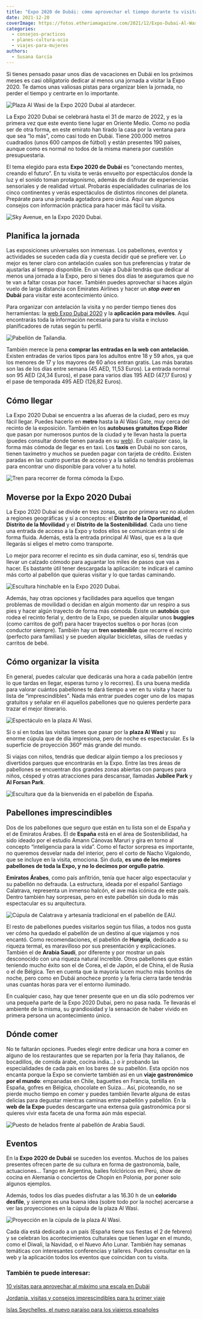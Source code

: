 ```yaml
---
title: "Expo 2020 de Dubái: cómo aprovechar el tiempo durante tu visita"
date: 2021-12-20
coverImage: https://fotos.etheriamagazine.com/2021/12/Expo-Dubai-Al-Wasl-Plaza-dia.jpg
categories: 
  - consejos-practicos
  - planes-cultura-ocio
  - viajes-para-mujeres
authors: 
  - Susana García
---
```


Si tienes pensado pasar unos días de vacaciones en Dubái en los próximos meses es casi obligatorio dedicar al menos una jornada a visitar la Expo 2020. Te damos unas valiosas pistas para organizar bien la jornada, no perder el tiempo y centrarte en lo importante.

![Plaza Al Wasi de la Expo 2020 Dubai al atardecer.](https://fotos.etheriamagazine.com/2021/12/Expo-Dubai-Al-Wasl-Plaza-dia.jpg "Plaza Al Wasi de la Expo 2020 Dubai al atardecer. © Turismo de Dubái")

La Expo 2020 Dubai se celebrará hasta el 31 de marzo de 2022, y es la primera vez que 
este evento tiene lugar en Oriente Medio. Como no podía ser de otra forma, en este 
emirato han tirado la casa por la ventana para que sea “lo más”, como casi todo en 
Dubái. Tiene 200.000 metros cuadrados (unos 600 campos de fútbol) y están presentes 190 
países, aunque como es normal no todos de la misma manera por cuestión presupuestaria. 

El tema elegido para esta **Expo 2020 de Dubái** es “conectando mentes, creando el 
futuro”. En tu visita te verás envuelto por espectáculos donde la luz y el sonido toman 
protagonismo, además de disfrutar de experiencias sensoriales y de realidad virtual. 
Probarás especialidades culinarias de los cinco continentes y verás espectáculos de 
distintos rincones del planeta. Prepárate para una jornada agotadora pero única. Aquí 
van algunos consejos con información práctica para hacer más fácil tu visita. 

![Sky Avenue, en la Expo 2020 Dubai.](https://fotos.etheriamagazine.com/2021/12/Expo-Dubai-Sky-Avenue.jpg "Sky Avenue, en la Expo 2020 Dubai. © Susana García")

## Planifica la jornada

Las exposiciones universales son inmensas. Los pabellones, eventos y actividades se 
suceden cada día y cuesta decidir qué se prefiere ver. Lo mejor es tener claro con 
antelación cuales son tus preferencias y tratar de ajustarlas al tiempo disponible. En 
un viaje a Dubái tendrás que dedicar al menos una jornada a la Expo, pero si tienes dos 
días te aseguramos que no te van a faltar cosas por hacer. También puedes aprovechar si 
haces algún vuelo de larga distancia con Emirates Airlines y hacer un _**stop**_ 
**_over_ en Dubái** para visitar este acontecimiento único. 

Para organizar con antelación la visita y no perder tiempo tienes dos herramientas: la [web 
Expo Dubai 2020](https://www.expo2020dubai.com/es) y la **aplicación para móviles**. 
Aquí encontrarás toda la información necesaria para tu visita e incluso planificadores 
de rutas según tu perfil. 

![Pabellón de Tailandia.](https://fotos.etheriamagazine.com/2021/12/Expo-2020-Dubai-pabellon-Tailandia.jpg "Pabellón de Tailandia. © SG")

También merece la pena **comprar las entradas **en la web**** **con antelación**. 
Existen entradas de varios tipos para los adultos entre 18 y 59 años, ya que los menores 
de 17 y los mayores de 60 años entran gratis. Las más baratas son las de los días entre 
semana (45 AED, 11,53 Euros). La entrada normal son 95 AED (24,34 Euros), el pase para 
varios días 195 AED (47,17 Euros) y el pase de temporada 495 AED (126,82 Euros). 

## Cómo llegar

La Expo 2020 Dubai se encuentra a las afueras de la ciudad, pero es muy fácil llegar. 
Puedes hacerlo en **metro** hasta la Al Wasi Gate, muy cerca del recinto de la 
exposición. También en los **autobuses gratuitos Expo Rider** que pasan por numerosos 
puntos de la ciudad y te llevan hasta la puerta (puedes consultar donde tienen parada en 
su [web](https://www.rta.ae/wps/portal/rta/ae/home/about-rta/expo-2020)). En cualquier 
caso, la forma más cómoda de llegar es en taxi. Los **taxis** en Dubái no son caros, 
tienen taxímetro y muchos se pueden pagar con tarjeta de crédito. Existen paradas en las 
cuatro puertas de acceso y a la salida no tendrás problemas para encontrar uno 
disponible para volver a tu hotel. 

![Tren para recorrer de forma cómoda la Expo.](https://fotos.etheriamagazine.com/2021/12/Expo-Dubai-tren.jpg "Tren para recorrer de forma cómoda la Expo. © SG")

## Moverse por la Expo 2020 Dubai

La Expo 2020 Dubai se divide en tres zonas, que por primera vez no aluden a regiones 
geográficas y sí a conceptos: el **Distrito de la Oportunidad**, el **Distrito de la 
Movilidad** y el **Distrito de la Sostenibilidad**. Cada uno tiene una entrada de acceso 
a la Expo y todos ellos se comunican entre sí de forma fluida. Además, está la entrada 
principal Al Wasi, que es a la que llegarás si eliges el metro como transporte. 

Lo mejor para recorrer el recinto es sin duda caminar, eso sí, tendrás que llevar un 
calzado cómodo para aguantar los miles de pasos que vas a hacer. Es bastante útil tener 
descargada la aplicación: te indicará el camino más corto al pabellón que quieras 
visitar y lo que tardas caminando. 

![Escultura hinchable en la Expo 2020 Dubai.](https://fotos.etheriamagazine.com/2021/12/Expo-Dubai-escultura.jpg "Escultura hinchable en la Expo 2020 Dubai. © SG")

Además, hay otras opciones y facilidades para aquellos que tengan problemas de movilidad 
o decidan en algún momento dar un respiro a sus pies y hacer algún trayecto de forma más 
cómoda. Existe un **autobús** que rodea el recinto ferial y, dentro de la Expo, se 
pueden alquilar unos **buggies** (como carritos de golf) para hacer trayectos sueltos o 
por horas (con conductor siempre). También hay un **tren sostenible** que recorre el 
recinto (perfecto para familias) y se pueden alquilar bicicletas, sillas de ruedas y 
carritos de bebé. 

## Cómo organizar la visita

En general, puedes calcular que dedicarás una hora a cada pabellón (entre lo que tardas 
en llegar, esperas turno y lo recorres). Es una buena medida para valorar cuántos 
pabellones te dará tiempo a ver en tu visita y hacer tu lista de “imprescindibles”. Nada 
más entrar puedes coger uno de los mapas gratuitos y señalar en él aquellos pabellones 
que no quieres perderte para trazar el mejor itinerario. 

![Espectáculo en la plaza Al Wasi.](https://fotos.etheriamagazine.com/2021/12/Expo-Duba-2020-iAl-Wasl-Plaza-noche.jpg "Espectáculo en la plaza Al Wasi. © Turismo de Dubái")

Sí o sí en todas las visitas tienes que pasar por la **plaza Al Wasi** y su enorme 
cúpula que de día impresiona, pero de noche es espectacular. Es la superficie de 
proyección 360° más grande del mundo. 

Si viajas con niños, tendrás que dedicar algún tiempo a los preciosos y divertidos 
parques que encontrarás en la Expo. Entre las tres áreas de pabellones se encuentran dos 
grandes zonas abiertas con parques para niños, césped y otras atracciones para 
descansar, llamadas **Jubilee Park** y **Al Forsan Park**. 

![Escultura que da la bienvenida en el pabellón de España.](https://fotos.etheriamagazine.com/2021/12/Expo-2020-pabellon-España.jpg "Escultura que da la bienvenida en el pabellón de España. © SG")

## Pabellones imprescindibles

Dos de los pabellones que seguro que están en tu lista son el de España y el de Emiratos 
Árabes. El de **España** está en el área de Sostenibilidad, ha sido ideado por el 
estudio Amann Cánovas Maruri y gira en torno al concepto “inteligencia para la vida”. 
Como el factor sorpresa es importante, no queremos desvelar nada del interior, pero el 
corto de Nacho Vigalondo, que se incluye en la visita, emociona. Sin duda, **es uno de 
los mejores pabellones de toda la Expo, y no lo decimos por orgullo patrio**. 

**Emiratos Árabes**, como país anfitrión, tenía que hacer algo espectacular y su 
pabellón no defrauda. La estructura, ideada por el español Santiago Calatrava, 
representa un inmenso halcón, el ave más icónica de este país. Dentro también hay 
sorpresas, pero en este pabellón sin duda lo más espectacular es su arquitectura. 

![Cúpula de Calatrava y artesanía tradicional en el pabellón de EAU.](https://fotos.etheriamagazine.com/2021/12/Expo-Dubai-pabellon-Emiratos.jpg "Cúpula de Calatrava y artesanía tradicional en el pabellón de EAU. © SG")

El resto de pabellones puedes visitarlos según tus filias, a todos nos gusta ver cómo ha 
quedado el pabellón de un destino al que viajamos y nos encantó. Como recomendaciones, 
el pabellón de **Hungría**, dedicado a su riqueza termal, es maravilloso por sus 
presentación y explicaciones. También el de **Arabia Saudí**, por diferente y por 
mostrar un país desconocido con una riqueza natural increíble. Otros pabellones que 
están teniendo mucho éxito son el de Corea, el de Japón, el de China, el de Rusia o el 
de Bélgica. Ten en cuenta que la mayoría lucen mucho más bonitos de noche, pero como en 
Dubái anochece pronto y la feria cierra tarde tendrás unas cuantas horas para ver el 
entorno iluminado. 

En cualquier caso, hay que tener presente que en un día sólo podremos ver una pequeña 
parte de la Expo 2020 Dubai, pero no pasa nada. Te llevarás el ambiente de la misma, su 
grandiosidad y la sensación de haber vivido en primera persona un acontecimiento único. 

## Dónde comer

No te faltarán opciones. Puedes elegir entre dedicar una hora a comer en alguno de los 
restaurantes que se reparten por la feria (hay italianos, de bocadillos, de comida 
árabe, cocina india…) o ir probando las especialidades de cada país en los bares de su 
pabellón. Esta opción nos encanta porque la Expo se convierte también así en un **viaje 
gastronómico por el mundo**: empanadas en Chile, baguettes en Francia, tortilla en 
España, gofres en Bélgica, chocolate en Suiza… Así, picoteando, no se pierde mucho 
tiempo en comer y puedes también llevarte alguna de estas delicias para degustar 
mientras caminas entre pabellón y pabellón. En la **web de la Expo** puedes descargarte 
una extensa guía gastronómica por si quieres vivir esta faceta de una forma aún más 
especial. 

![Puesto de helados frente al pabellón de Arabia Saudí.](https://fotos.etheriamagazine.com/2021/12/Expo-Dubai-pabellon-Arabia-Saudi.jpg "Puesto de helados frente al pabellón de Arabia Saudí. © SG")

## Eventos

En la **Expo 2020 de Dubái** se suceden los eventos. Muchos de los países presentes 
ofrecen parte de su cultura en forma de gastronomía, baile, actuaciones… Tango en 
Argentina, bailes folclóricos en Perú, show de cocina en Alemania o conciertos de Chopin 
en Polonia, por poner solo algunos ejemplos. 

Además, todos los días puedes disfrutar a las 16.30 h de un **colorido desfile**, y 
siempre es una buena idea (sobre todo por la noche) acercarse a ver las proyecciones en 
la cúpula de la plaza Al Wasi. 

![Proyección en la cúpula de la plaza Al Wasi.](https://fotos.etheriamagazine.com/2021/12/Expo-Dubai-cupula-Al-Wasi.jpg "Proyección en la cúpula de la plaza Al Wasi. © SG")

Cada día está dedicado a un país (España tiene sus fiestas el 2 de febrero) y se 
celebran los acontecimientos culturales que tienen lugar en el mundo, como el Diwali, la 
Navidad, o el Nuevo Año Lunar. También hay semanas temáticas con interesantes 
conferencias y talleres. Puedes consultar en la web y la aplicación todos los eventos 
que coincidan con tu visita. 

### También te puede interesar:

[10 visitas para aprovechar al máximo una escala en 
Dubái](https://etheriamagazine.com/2019/05/31/como-aprovechar-una-escala-en-dubai/) 

[Jordania, visitas y consejos imprescindibles para tu primer 
viaje](https://etheriamagazine.com/2020/12/18/jordania-visitas-imprescindibles-y-consejos-si-viajas-sola/) 

[Islas Seychelles, el nuevo paraíso para los viajeros 
españoles](https://etheriamagazine.com/2020/11/16/islas-seychelles-un-viaje-de-lujo-al-paraiso/)
